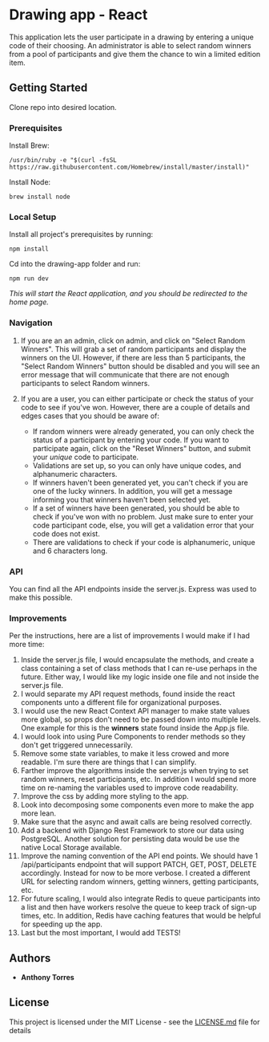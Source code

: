 # Drawing app - React

This application lets the user participate in a drawing by entering a unique code of their choosing.
An administrator is able to select random winners from a pool of participants and give them the chance to win
a limited edition item.  

## Getting Started

Clone repo into desired location.

### Prerequisites

Install Brew:

```
/usr/bin/ruby -e "$(curl -fsSL https://raw.githubusercontent.com/Homebrew/install/master/install)"
```

Install Node:

```
brew install node
```

### Local Setup

Install all project's prerequisites by running: 

```
npm install
```

Cd into the drawing-app folder and run:

```
npm run dev
```

*This will start the React application, and you should be redirected to the home page.*

### Navigation

1. If you are an an admin, click on admin, and click on "Select Random Winners". This will grab a set of random
   participants and display the winners on the UI. However, if there are less than 5 participants, the "Select Random 
   Winners" button should be disabled and you will see an error message that will communicate that there are not enough 
   participants to select Random winners.

1. If you are a user, you can either participate or check the status of your code to see if you've won. However, there 
   are a couple of details and edges cases that you should be aware of:
    - If random winners were already generated, you can only check the status of a participant by entering your code. If
    you want to participate again, click on the "Reset Winners" button, and submit your *unique* code to participate.
    - Validations are set up, so you can only have unique codes, and alphanumeric characters.
    - If winners haven't been generated yet, you can't check if you are one of the lucky winners. In addition, you will
    get a message informing you that winners haven't been selected yet.
    - If a set of winners have been generated, you should be able to check if you've won with no problem. Just make sure
    to enter your code participant code, else, you will get a validation error that your code does not exist.
    - There are validations to check if your code is alphanumeric, unique and 6 characters long.

### API
You can find all the API endpoints inside the server.js. Express was used to make this possible.

### Improvements

Per the instructions, here are a list of improvements I would make if I had more time:

1. Inside the server.js file, I would encapsulate the methods, and create a class containing a set of class methods that
   I can re-use perhaps in the future. Either way, I would like my logic inside one file and not inside the server.js
   file.
2. I would separate my API request methods, found inside the react components unto a different file for organizational
   purposes.
3. I would use the new React Context API manager to make state values more global, so props don't need to be passed down
into multiple levels. One example for this is the **winners** state found inside the App.js file.
4. I would look into using Pure Components to render methods so they don't get triggered unnecessarily.
5. Remove some state variables, to make it less crowed and more readable. I'm sure there are things that I can simplify.
6. Farther improve the algorithms inside the server.js when trying to set random winners, reset participants, etc. In
addition I would spend more time on re-naming the variables used to improve code readability. 
7. Improve the css by adding more styling to the app.
8. Look into decomposing some components even more to make the app more lean.
9. Make sure that the async and await calls are being resolved correctly.
10. Add a backend with Django Rest Framework to store our data using PostgreSQL. Another solution for persisting data
    would be use the native Local Storage available.
11. Improve the naming convention of the API end points. We should have 1 /api/participants endpoint that will support
    PATCH, GET, POST, DELETE accordingly. Instead for now to be more verbose. I created a different URL for selecting
    random winners, getting winners, getting participants, etc.
12. For future scaling, I would also integrate Redis to queue participants into a list and then have workers resolve the 
    queue to keep track of sign-up times, etc. In addition, Redis have caching features that would be helpful for
    speeding up the app.
13. Last but the most important, I would add TESTS!

## Authors

* **Anthony Torres**

## License

This project is licensed under the MIT License - see the [LICENSE.md](LICENSE.md) file for details
